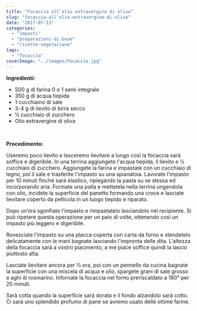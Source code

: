 ```yaml
---
title: "Focaccia all'olio extravergine di oliva"
slug: "focaccia-all'olio-extravergine-di-oliva"
date: "2017-07-13"
categories: 
  - "impasti"
  - "preparazioni-di-base"
  - "ricette-vegetariane"
tags: 
  - "focaccia"
coverImage: "../images/Focaccia.jpg"
---
```


**Ingredienti:**

- 500 g di farina 0 o 1 semi integrale
- 350 g di acqua tiepida
- 1 cucchiaino di sale
- 3-4 g di lievito di birra secco
- 1⁄2 cucchiaio di zucchero
- Olio extravergine di oliva

 

**Procedimento:**

Useremo poco lievito e lasceremo lievitare a lungo così la focaccia sarà soffice e digeribile. In una terrina aggiungete l'acqua tiepida, il lievito e 1⁄2 cucchiaio di zucchero. Aggiungete la farina e impastate con un cucchiaio di legno, poi il sale e trasferite l'impasto su una spianatoia. Lavorate l’impasto per 10 minuti finché sarà elastico, ripiegando la pasta su se stessa ed incorporando aria. Formate una palla e mettetela nella terrina ungendola con olio, incidete la superficie del panetto formando una croce e lasciate lievitare coperto da pellicola in un luogo tiepido e riparato.

Dopo un’ora sgonfiate l'impasto e rimpastatelo lasciandolo nel recipiente. Si può ripetere questa operazione per un paio di volte, ottenendo cosi un impasto più leggero e digeribile.

Rovesciate l'impasto su una placca coperta con carta da forno e stendetelo delicatamente con le mani bagnate lasciando l'impronta delle dita. L'altezza della focaccia sarà a vostro piacimento, a me piace soffice quindi la lascio piuttosto alta.

Lasciate lievitare ancora per 1⁄2 ora, poi con un pennello da cucina bagnate la superficie con una miscela di acqua e olio, spargete grani di sale grosso e aghi di rosmarino. Infornate la focaccia nel forno preriscaldato a 180° per 20 minuti.

Sarà cotta quando la superficie sarà dorata e il fondo alzandolo sarà cotto. Ci sarà uno splendido profumo di pane se avremo usato delle ottime farine.

